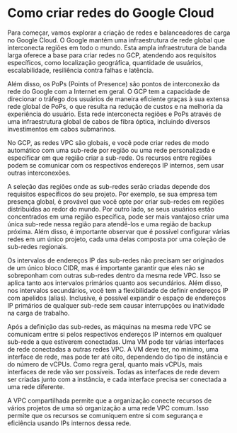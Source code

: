# Como criar redes do Google Cloud

Para começar, vamos explorar a criação de redes e balanceadores de carga no Google Cloud. O Google mantém uma infraestrutura de rede global que interconecta regiões em todo o mundo. Esta ampla infraestrutura de banda larga oferece a base para criar redes no GCP, atendendo aos requisitos específicos, como localização geográfica, quantidade de usuários, escalabilidade, resiliência contra falhas e latência.

Além disso, os PoPs (Points of Presence) são pontos de interconexão da rede do Google com a Internet em geral. O GCP tem a capacidade de direcionar o tráfego dos usuários de maneira eficiente graças à sua extensa rede global de PoPs, o que resulta na redução de custos e na melhoria da experiência do usuário. Esta rede interconecta regiões e PoPs através de uma infraestrutura global de cabos de fibra óptica, incluindo diversos investimentos em cabos submarinos.

No GCP, as redes VPC são globais, e você pode criar redes de modo automático com uma sub-rede por região ou uma rede personalizada e especificar em que região criar a sub-rede. Os recursos entre regiões podem se comunicar com os respectivos endereços IP internos, sem usar outras interconexões. 

A seleção das regiões onde as sub-redes serão criadas depende dos requisitos específicos do seu projeto. Por exemplo, se sua empresa tem presença global, é provável que você opte por criar sub-redes em regiões distribuídas ao redor do mundo. Por outro lado, se seus usuários estão concentrados em uma região específica, pode ser mais vantajoso criar uma única sub-rede nessa região para atendê-los e uma região de backup próxima. Além disso, é importante observar que é possível configurar várias redes em um único projeto, cada uma delas composta por uma coleção de sub-redes regionais.

Os intervalos de endereços IP das sub-redes não precisam ser originados de um único bloco CIDR, mas é importante garantir que eles não se sobreponham com outras sub-redes dentro da mesma rede VPC. Isso se aplica tanto aos intervalos primários quanto aos secundários. Além disso, nos intervalos secundários, você tem a flexibilidade de definir endereços IP com apelidos (alias). Inclusive, é possível expandir o espaço de endereços IP primários de qualquer sub-rede sem causar interrupções ou inatividade na carga de trabalho.

Após a definição das sub-redes, as máquinas na mesma rede VPC se comunicam entre si pelos respectivos endereços IP internos em qualquer sub-rede a que estiverem conectadas. Uma VM pode ter várias interfaces de rede conectadas a outras redes VPC. A VM deve ter, no mínimo, uma interface de rede, mas pode ter até oito, dependendo do tipo de instância e do número de vCPUs. Como regra geral, quanto mais vCPUs, mais interfaces de rede vão ser possíveis. Todas as interfaces de rede devem ser criadas junto com a instância, e cada interface precisa ser conectada a uma rede diferente.

A VPC compartilhada permite que a organização conecte recursos de vários projetos de uma só organização a uma rede VPC comum. Isso permite que os recursos se comuniquem entre si com segurança e eficiência usando IPs internos dessa rede.
